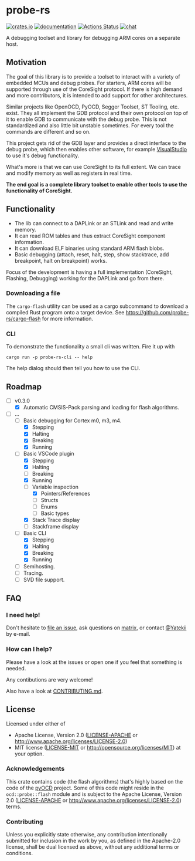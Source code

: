 # probe-rs
[![crates.io](https://meritbadge.herokuapp.com/probe-rs)](https://crates.io/crates/probe-rs) [![documentation](https://docs.rs/probe-rs/badge.svg)](https://docs.rs/probe-rs) [![Actions Status](https://github.com/probe-rs/probe-rs/workflows/CI/badge.svg)](https://github.com/probe-rs/probe-rs/actions) [![chat](https://img.shields.io/badge/chat-probe--rs%3Amatrix.org-brightgreen)](https://matrix.to/#/!vhKMWjizPZBgKeknOo:matrix.org)

A debugging toolset and library for debugging ARM cores on a separate host.

## Motivation

The goal of this library is to provide a toolset to interact with a variety of embedded MCUs and debug probes.
For starters, ARM cores will be supported through use of the CoreSight protocol.
If there is high demand and more contributors, it is intended to add support for other architectures.

Similar projects like OpenOCD, PyOCD, Segger Toolset, ST Tooling, etc. exist.
They all implement the GDB protocol and their own protocol on top of it to enable GDB to communicate with the debug probe.
This is not standardized and also little bit unstable sometimes. For every tool the commands are different and so on.

This project gets rid of the GDB layer and provides a direct interface to the debug probe,
which then enables other software, for example [VisualStudio](https://code.visualstudio.com/blogs/2018/08/07/debug-adapter-protocol-website) to use it's debug functionality.

What's more is that we can use CoreSight to its full extent. We can trace and modify memory as well as registers in real time.

**The end goal is a complete library toolset to enable other tools to use the functionality of CoreSight.**

## Functionality

- The lib can connect to a DAPLink or an STLink and read and write memory.
- It can read ROM tables and thus extract CoreSight component information.
- It can download ELF binaries using standard ARM flash blobs.
- Basic debugging (attach, reset, halt, step, show stacktrace, add breakpoint, halt on breakpoint) works.

Focus of the development is having a full implementation (CoreSight, Flashing, Debugging) working for the DAPLink and go from there.

### Downloading a file

The `cargo-flash` utility can be used as a cargo subcommand to download a compiled Rust program onto a target device. See https://github.com/probe-rs/cargo-flash for more information.


### CLI

To demonstrate the functionality a small cli was written.
Fire it up with

```
cargo run -p probe-rs-cli -- help
```

The help dialog should then tell you how to use the CLI.

## Roadmap

- [ ] v0.3.0
  - [x] Automatic CMSIS-Pack parsing and loading for flash algorithms.
- [ ] ...
  - [ ] Basic debugging for Cortex m0, m3, m4.
    - [x] Stepping
    - [x] Halting
    - [X] Breaking
    - [x] Running
  - [ ] Basic VSCode plugin
    - [x] Stepping
    - [x] Halting
    - [ ] Breaking
    - [x] Running
    - [ ] Variable inspection
      - [x] Pointers/References
      - [ ] Structs
      - [ ] Enums
      - [ ] Basic types
    - [x] Stack Trace display
    - [ ] Stackframe display
  - [ ] Basic CLI
    - [x] Stepping
    - [x] Halting
    - [X] Breaking
    - [x] Running
  - [ ] Semihosting.
  - [ ] Tracing.
  - [ ] SVD file support.

## FAQ

### I need help!

Don't hesitate to [file an issue](https://github.com/probe-rs/probe-rs/issues/new), ask questions on [matrix](https://matrix.to/#/!vhKMWjizPZBgKeknOo:matrix.org?via=matrix.org&via=spodeli.org), or contact [@Yatekii](https://github.com/Yatekii) by e-mail.

### How can I help?

Please have a look at the issues or open one if you feel that something is needed.

Any contibutions are very welcome!

Also have a look at [CONTRIBUTING.md](https://github.com/Yatekii/probe-rs/blob/master/CONTRIBUTING.md).

## License

Licensed under either of

 * Apache License, Version 2.0 ([LICENSE-APACHE](LICENSE-APACHE) or
   http://www.apache.org/licenses/LICENSE-2.0)
 * MIT license ([LICENSE-MIT](LICENSE-MIT) or
   http://opensource.org/licenses/MIT) at your option.

### Acknowledgements

This crate contains code (the flash algorithms) that's highly based on the code of the [pyOCD](https://github.com/mbedmicro/pyOCD) project.
Some of this code might reside in the `ocd::probe::flash` module and is subject to the Apache License, Version 2.0 ([LICENSE-APACHE](LICENSE-APACHE) or http://www.apache.org/licenses/LICENSE-2.0) terms.

### Contributing

Unless you explicitly state otherwise, any contribution intentionally submitted
for inclusion in the work by you, as defined in the Apache-2.0 license, shall
be dual licensed as above, without any additional terms or conditions.
